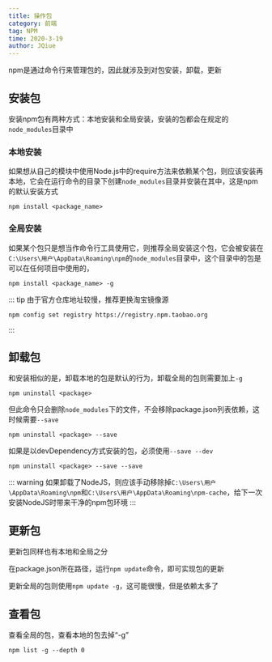 ```yaml
---
title: 操作包
category: 前端
tag: NPM
time: 2020-3-19
author: JQiue
---
```


npm是通过命令行来管理包的，因此就涉及到对包安装，卸载，更新

## 安装包

安装npm包有两种方式：本地安装和全局安装，安装的包都会在规定的`node_modules`目录中

### 本地安装

如果想从自己的模块中使用Node.js中的require方法来依赖某个包，则应该安装再本地，它会在运行命令的目录下创建`node_modules`目录并安装在其中，这是npm的默认安装方式

```shell script
npm install <package_name>
```

### 全局安装

如果某个包只是想当作命令行工具使用它，则推荐全局安装这个包，它会被安装在`C:\Users\用户\AppData\Roaming\npm`的`node_modules`目录中，这个目录中的包是可以在任何项目中使用的，

```shell script
npm install <package_name> -g
```

::: tip
由于官方仓库地址较慢，推荐更换淘宝镜像源

```shell script
npm config set registry https://registry.npm.taobao.org
```

:::

## 卸载包

和安装相似的是，卸载本地的包是默认的行为，卸载全局的包则需要加上`-g`

```shell script
npm uninstall <package>
```

但此命令只会删除`node_modules`下的文件，不会移除package.json列表依赖，这时候需要`--save`

```shell script
npm uninstall <package> --save
```

如果是以devDependency方式安装的包，必须使用`--save --dev`

```shell script
npm uninstall <package> --save --save
```

::: warning
如果卸载了NodeJS，则应该手动移除掉`C:\Users\用户\AppData\Roaming\npm`和`C:\Users\用户\AppData\Roaming\npm-cache`，给下一次安装NodeJS时带来干净的npm包环境
:::

## 更新包

更新包同样也有本地和全局之分

在package.json所在路径，运行`npm update`命令，即可实现包的更新

更新全局的包则使用`npm update -g`，这可能很慢，但是依赖太多了

## 查看包

查看全局的包，查看本地的包去掉“-g”

```shell script
npm list -g --depth 0
```
